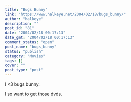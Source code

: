 ```yaml
---
title: "Bugs Bunny"
link: "https://www.halkeye.net/2004/02/18/bugs_bunny/"
author: "halkeye"
description: ""
post_id: "81"
date: "2004/02/18 00:17:13"
date_gmt: "2004/02/18 00:17:13"
comment_status: "open"
post_name: "bugs_bunny"
status: "publish"
category: "Movies"
tags: []
cover: ""
post_type: "post"
---
```


I <3 bugs bunny.

I so want to get those dvds.